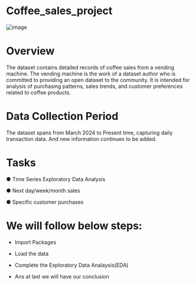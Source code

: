 # Coffee_sales_project
![image](https://github.com/user-attachments/assets/3c939117-df5b-4bf3-a3fa-d8812ae90a0a)

#  Overview

The dataset contains detailed records of coffee sales from a vending machine.
The vending machine is the work of a dataset author who is committed to providing an open dataset to the community.
It is intended for analysis of purchasing patterns, sales trends, and customer preferences related to coffee products.


#  Data Collection Period

The dataset spans from March 2024 to Present time, capturing daily transaction data. And new information continues to be added.
 
 # Tasks

● Time Series Exploratory Data Analysis

● Next day/week/month sales

● Specific customer purchases


# We will follow below steps:

 * Import Packages

 * Load the data

* Complete the Exploratory Data Analaysis(EDA)

* Ans at last we will have our conclusion



